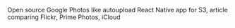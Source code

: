 Open source Google Photos like autoupload React Native app for S3, article comparing Flickr, Prime Photos, iCloud